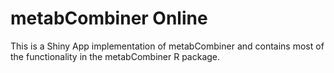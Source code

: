 # metabCombiner Online

This is a Shiny App implementation of metabCombiner and contains most of the functionality in the metabCombiner R package.